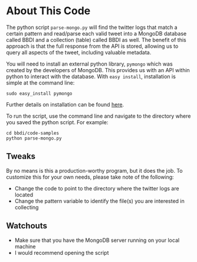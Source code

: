 # About This Code

The python script `parse-mongo.py` will find the twitter logs that match a certain pattern and read/parse each valid tweet into a MongoDB database called BBDI and a collection (table) called BBDI as well.  The benefit of this approach is that the full response from the API is stored, allowing us to query all aspects of the tweet, including valuable metadata.

You will need to install an external python library, `pymongo` which was created by the developers of MongoDB.  This provides us with an API within python to interact with the database.  With `easy install`, installation is simple at the command line:

```
sudo easy_install pymongo
```

Further details on installation can be found [here](http://api.mongodb.org/python/current/installation.html).


To run the script, use the command line and navigate to the directory where you saved the python script.  For example:

```
cd bbdi/code-samples
python parse-mongo.py
```



## Tweaks
By no means is this a production-worthy program, but it does the job.  To customize this for your own needs, please take note of the following:

- Change the code to point to the directory where the twitter logs are located
- Change the pattern variable to identify the file(s) you are interested in collecting

## Watchouts
- Make sure that you have the MongoDB server running on your local machine
- I would recommend opening the script
